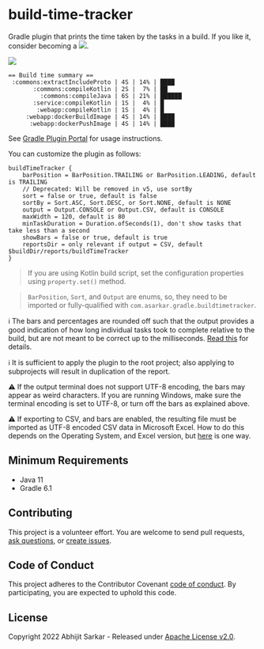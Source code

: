 # build-time-tracker

Gradle plugin that prints the time taken by the tasks in a build. If you like it, consider becoming a
[![](https://img.shields.io/static/v1?label=Sponsor&message=%E2%9D%A4&logo=GitHub&color=%23fe8e86)](https://github.com/sponsors/asarkar).

[![](https://github.com/asarkar/build-time-tracker/workflows/CI%20Pipeline/badge.svg)](https://github.com/asarkar/build-time-tracker/actions?query=workflow%3A%22CI+Pipeline%22)

```
== Build time summary ==
 :commons:extractIncludeProto | 4S | 14% | ████
       :commons:compileKotlin | 2S |  7% | ██
         :commons:compileJava | 6S | 21% | ██████
       :service:compileKotlin | 1S |  4% | █
        :webapp:compileKotlin | 1S |  4% | █
     :webapp:dockerBuildImage | 4S | 14% | ████
      :webapp:dockerPushImage | 4S | 14% | ████
```

See [Gradle Plugin Portal](https://plugins.gradle.org/plugin/com.asarkar.gradle.build-time-tracker) for usage
instructions.

You can customize the plugin as follows:

```
buildTimeTracker {
    barPosition = BarPosition.TRAILING or BarPosition.LEADING, default is TRAILING
    // Deprecated: Will be removed in v5, use sortBy
    sort = false or true, default is false
    sortBy = Sort.ASC, Sort.DESC, or Sort.NONE, default is NONE
    output = Output.CONSOLE or Output.CSV, default is CONSOLE
    maxWidth = 120, default is 80
    minTaskDuration = Duration.ofSeconds(1), don't show tasks that take less than a second
    showBars = false or true, default is true
    reportsDir = only relevant if output = CSV, default $buildDir/reports/buildTimeTracker
}
```

> If you are using Kotlin build script, set the configuration properties using `property.set()` method.

> `BarPosition`, `Sort`, and `Output` are enums, so, they need to be imported or fully-qualified with `com.asarkar.gradle.buildtimetracker`.

:information_source: The bars and percentages are rounded off such that the output provides a good indication 
of how long individual tasks took to complete relative to the build, but are not meant to be correct up to the 
milliseconds. [Read this](https://github.com/asarkar/build-time-tracker/discussions/45) for details.

:information_source: It is sufficient to apply the plugin to the root project; also applying to subprojects will result in
duplication of the report.

:warning: If the output terminal does not support UTF-8 encoding, the bars may appear as weird characters. If you are
running Windows, make sure the terminal encoding is set to UTF-8, or turn off the bars as explained above.

:warning: If exporting to CSV, and bars are enabled, the resulting file must be imported as UTF-8 encoded CSV data in
Microsoft Excel. How to do this depends on the Operating System, and Excel version, but
[here](https://answers.microsoft.com/en-us/msoffice/forum/msoffice_excel-mso_mac-mso_365hp/how-to-open-utf-8-csv-file-in-excel-without-mis/1eb15700-d235-441e-8b99-db10fafff3c2)
is one way.

## Minimum Requirements
- Java 11
- Gradle 6.1

## Contributing

This project is a volunteer effort. You are welcome to send pull requests, 
[ask questions](https://github.com/asarkar/build-time-tracker/discussions),
or [create issues](https://github.com/asarkar/build-time-tracker/issues/new/choose).

## Code of Conduct

This project adheres to the Contributor Covenant [code of conduct](https://github.com/asarkar/.github/blob/main/CODE_OF_CONDUCT.md).
By participating, you are expected to uphold this code.

## License

Copyright 2022 Abhijit Sarkar - Released under [Apache License v2.0](LICENSE).
